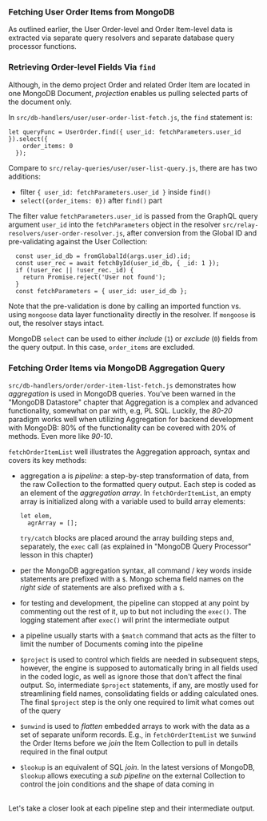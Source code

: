 ### Fetching User Order Items from MongoDB 

As outlined earlier, the User Order-level and Order Item-level data is extracted via separate query resolvers and separate database query processor functions. 

### Retrieving Order-level Fields Via `find`

Although, in the demo project Order and related Order Item are located in one MongoDB Document, *projection* enables us pulling selected parts of the document only. 

In `src/db-handlers/user/user-order-list-fetch.js`, the `find` statement is:

```
let queryFunc = UserOrder.find({ user_id: fetchParameters.user_id }).select({
    order_items: 0
  });
```

Compare to `src/relay-queries/user/user-list-query.js`, there are has two additions:

- filter `{ user_id: fetchParameters.user_id }` inside `find()`
- `select({order_items: 0})` after `find()` part

The filter value `fetchParameters.user_id` is passed from the GraphQL query argument `user_id` into the `fetchParameters` object in the resolver `src/relay-resolvers/user-order-resolver.js`, after conversion from the Global ID and pre-validating against the User Collection:

```
  const user_id_db = fromGlobalId(args.user_id).id;
  const user_rec = await fetchById(user_id_db, { _id: 1 });
  if (!user_rec || !user_rec._id) {
    return Promise.reject('User not found');
  }
  const fetchParameters = { user_id: user_id_db };
```

Note that the pre-validation is done by calling an imported function vs. using `mongoose` data layer functionality directly in the resolver. If `mongoose` is out, the resolver stays intact.

MongoDB `select` can be used to either *include* (`1`) or *exclude* (`0`) fields from the query output. In this case, `order_items` are excluded.

### Fetching Order Items via MongoDB Aggregation Query

`src/db-handlers/order/order-item-list-fetch.js` demonstrates how *aggregation* is used in MongoDB queries. You've been warned in the "MongoDB Datastore" chapter that Aggregation is a complex and advanced functionality, somewhat on par with, e.g, PL SQL. Luckily, the *80-20* paradigm works well when utilizing Aggregation for backend development with MongoDB: 80% of the functionality can be covered with 20% of methods. Even more like *90-10*.

`fetchOrderItemList` well illustrates the Aggregation approach, syntax and covers its key methods:

- aggregation a is *pipeline*: a step-by-step transformation of data, from the raw Collection to the formatted query output. Each step is coded as an element of the *aggregation array*. In `fetchOrderItemList`, an empty array is initialized along with a variable used to build array elements: 

  ```
  let elem,
    agrArray = [];
  ```

  `try/catch` blocks are placed around the array building steps and, separately, the `exec` call (as explained in "MongoDB Query Processor" lesson in this chapter)
- per the MongoDB aggregation syntax, all command / key words inside statements are prefixed with a `$`. Mongo schema field names on the *right side* of statements are also prefixed with a `$`.
- for testing and development, the pipeline can stopped at any point by commenting out the rest of it, up to but not including the `exec()`. The logging statement after `exec()` will print the intermediate output
- a pipeline usually starts with a `$match` command that acts as the filter to limit the number of Documents coming into the pipeline
- `$project` is used to control which fields are needed in subsequent steps, however, the engine is supposed to automatically bring in all fields used in the coded logic, as well as ignore those that don't affect the final output. So, intermediate `$project` statements, if any, are mostly used for streamlining field names, consolidating fields or adding calculated ones. The final `$project` step is the only one required to limit what comes out of the query
- `$unwind` is used to *flatten* embedded arrays to work with the data as a set of separate uniform records. E.g., in `fetchOrderItemList` we `$unwind` the Order Items before we *join* the Item Collection to pull in details required in the final output
- `$lookup` is an equivalent of SQL *join*. In the latest versions of MongoDB, `$lookup` allows executing a *sub pipeline* on the external Collection to control the join conditions and the shape of data coming in

<br>
Let's take a closer look at each pipeline step and their intermediate output. 